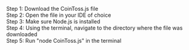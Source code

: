 Step 1: Download the CoinToss.js file <br>
Step 2: Open the file in your IDE of choice <br>
Step 3: Make sure Node.js is installed <br>
Step 4: Using the terminal, navigate to the directory where the file was downloaded <br>
Step 5: Run "node CoinToss.js" in the terminal <br>
